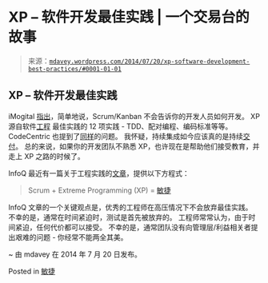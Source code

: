 <!--yml

category: 未分类

date: 2024-05-18 05:48:06

-->

# XP – 软件开发最佳实践 | 一个交易台的故事

> 来源：[`mdavey.wordpress.com/2014/07/20/xp-software-development-best-practices/#0001-01-01`](https://mdavey.wordpress.com/2014/07/20/xp-software-development-best-practices/#0001-01-01)

## XP – 软件开发最佳实践

iMogital [指出](http://www.imogital.com/agile/when-to-use-extreme-programming-xp/)，简单地说，Scrum/Kanban 不会告诉你的开发人员如何开发。 XP 源自软件[工程](http://agilecoach.typepad.com/agile-coaching/2014/02/evolving-extreme-programming-practice.html) 最佳实践的 12 项实践 - TDD、配对编程、编码标准等等。 CodeCentric 也提到了[同样](https://blog.codecentric.de/en/2014/05/agile-engineering-practices-short-overview/)的问题。 我怀疑，持续集成如今应该真的是持续[交付](http://www.thoughtworks.com/continuous-delivery)。 总的来说，如果你的开发团队不熟悉 XP，也许现在是帮助他们接受教育，并走上 XP 之路的时候了。

InfoQ 最近有一篇关于工程实践的[文章](http://www.infoq.com/articles/benefit-agile-engineering)，提供以下方程式：

> Scrum + Extreme Programming (XP) = [敏捷](http://www.infoq.com/articles/agile-architecture-applied)

InfoQ 文章的一个关键观点是，优秀的工程师在高压情况下不会放弃最佳实践。 不幸的是，通常在时间紧迫时，测试是首先被放弃的。 工程师常常认为，由于时间紧迫，任何代价都可以接受。 不幸的是，通常团队没有向管理层/利益相关者提出艰难的问题 - 你经常不能两全其美。

~ 由 mdavey 在 2014 年 7 月 20 日发布。

Posted in [敏捷](https://mdavey.wordpress.com/category/agile/)
